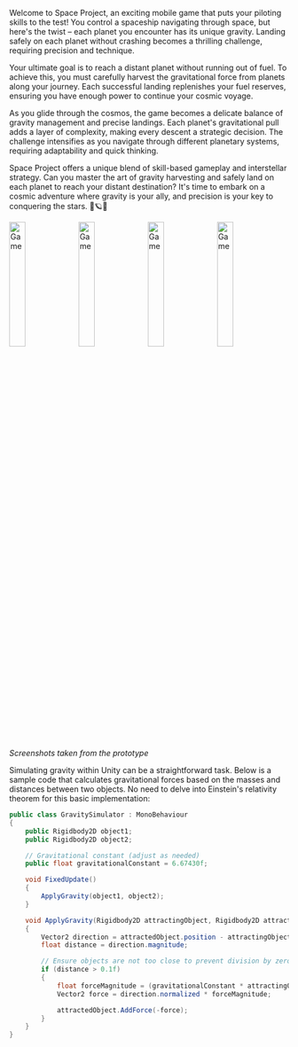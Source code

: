 Welcome to Space Project, an exciting mobile game that puts your piloting skills to the test! You control a spaceship navigating through space, but here's the twist – each planet you encounter has its unique gravity. Landing safely on each planet without crashing becomes a thrilling challenge, requiring precision and technique.

Your ultimate goal is to reach a distant planet without running out of fuel. To achieve this, you must carefully harvest the gravitational force from planets along your journey. Each successful landing replenishes your fuel reserves, ensuring you have enough power to continue your cosmic voyage.

As you glide through the cosmos, the game becomes a delicate balance of gravity management and precise landings. Each planet's gravitational pull adds a layer of complexity, making every descent a strategic decision. The challenge intensifies as you navigate through different planetary systems, requiring adaptability and quick thinking.

Space Project offers a unique blend of skill-based gameplay and interstellar strategy. Can you master the art of gravity harvesting and safely land on each planet to reach your distant destination? It's time to embark on a cosmic adventure where gravity is your ally, and precision is your key to conquering the stars. 🚀🪐✨

<img src="assets/posts/2016-12-30-space-project/1.webp" width="24%" alt="Game" title="Game" />
<img src="assets/posts/2016-12-30-space-project/2.webp" width="24%" alt="Game" title="Game" />
<img src="assets/posts/2016-12-30-space-project/3.webp" width="24%" alt="Game" title="Game" />
<img src="assets/posts/2016-12-30-space-project/4.webp" width="24%" alt="Game" title="Game" />

*Screenshots taken from the prototype*

Simulating gravity within Unity can be a straightforward task. Below is a sample code that calculates gravitational forces based on the masses and distances between two objects. No need to delve into Einstein's relativity theorem for this basic implementation:

```csharp
public class GravitySimulator : MonoBehaviour
{
    public Rigidbody2D object1;
    public Rigidbody2D object2;

    // Gravitational constant (adjust as needed)
    public float gravitationalConstant = 6.67430f;

    void FixedUpdate()
    {
        ApplyGravity(object1, object2);
    }

    void ApplyGravity(Rigidbody2D attractingObject, Rigidbody2D attractedObject)
    {
        Vector2 direction = attractedObject.position - attractingObject.position;
        float distance = direction.magnitude;

        // Ensure objects are not too close to prevent division by zero
        if (distance > 0.1f)
        {
            float forceMagnitude = (gravitationalConstant * attractingObject.mass * attractedObject.mass) / (distance * distance);
            Vector2 force = direction.normalized * forceMagnitude;

            attractedObject.AddForce(-force);
        }
    }
}
```
